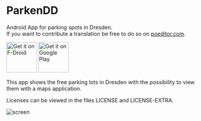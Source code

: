 ParkenDD
========

Android App for parking spots in Dresden.  
If you want to contribute a translation be free to do so on [poeditor.com](https://poeditor.com/join/project/eu2wqvnR4z).

<a href="https://f-droid.org/repository/browse/?fdid=de.jkliemann.parkendd" target="_blank">
<img src="https://f-droid.org/badge/get-it-on.png" alt="Get it on F-Droid" height="80"/></a>
<a href="https://play.google.com/store/apps/details?id=de.jkliemann.parkendd" target="_blank">
<img src="https://play.google.com/intl/en_us/badges/images/generic/en-play-badge.png" alt="Get it on Google Play" height="80"/></a>

This app shows the free parking lots in Dresden with the possibility to view them with a maps application.

Licenses can be viewed in the files LICENSE and LICENSE-EXTRA.

![screen](http://jkliemann.de/parkendd/media/parkendd4.png "screenshot")
